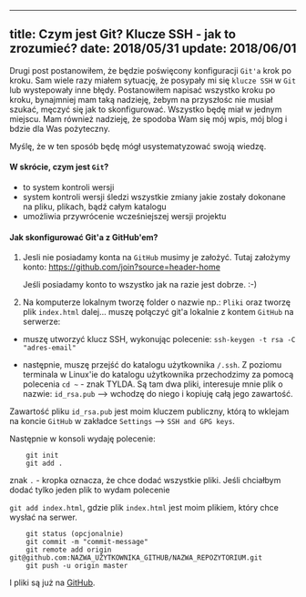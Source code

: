 ----
title: Czym jest Git? Klucze SSH - jak to zrozumieć?
date: 2018/05/31
update: 2018/06/01
----

Drugi post postanowiłem, że będzie poświęcony konfiguracji `Git'a` krok po
kroku.
Sam wiele razy miałem sytuację, że posypały mi się `klucze SSH` w `Git` lub wystepowały inne błędy.
Postanowiłem napisać wszystko kroku po kroku, bynajmniej mam taką nadzieję, żebym na przyszłośc nie musiał szukać,
męczyć się jak to skonfigurować. Wszystko będę miał w jednym miejscu. Mam również nadzieję, że spodoba Wam się mój wpis, mój blog i bdzie dla Was pożyteczny.

Myślę, że w ten sposób będę mógł usystematyzować swoją wiedzę.

#### W skrócie, czym jest `Git`?
* to system kontroli wersji
* system kontroli wersji śledzi wszystkie zmiany jakie zostały dokonane
na pliku, plikach, bądź całym katalogu
* umożliwia przywrócenie wcześniejszej wersji projektu


#### Jak skonfigurować Git'a z GitHub'em?

1. Jesli nie posiadamy konta na `GitHub` musimy je założyć.
Tutaj założymy konto: <https://github.com/join?source=header-home>

    Jeśli posiadamy konto to wszystko jak na razie jest dobrze. :-)

2. Na komputerze lokalnym tworzę folder o nazwie np.:  `Pliki` oraz tworzę plik `index.html`
   dalej... muszę połączyć git'a lokalnie z kontem `GitHub` na serwerze:

* muszę utworzyć klucz SSH, wykonując polecenie: `ssh-keygen -t rsa -C "adres-email"`

* następnie, muszę przejść do katalogu użytkownika `/.ssh`. Z poziomu terminala w Linux'ie do katalogu użytkownika przechodzimy za pomocą
polecenia `cd ~` - znak TYLDA. Są tam dwa pliki, interesuje mnie plik o nazwie: `id_rsa.pub` --> wchodzę do niego i kopiuję całą jego zawartość.

Zawartość pliku `id_rsa.pub` jest moim kluczem publiczny, którą to wklejam na koncie `GitHub` w zakładce `Settings` --> `SSH and GPG keys`.

Następnie w konsoli wydaję polecenie:

```
    git init
    git add .
```

znak `.` - kropka oznacza, że chce dodać wszystkie pliki. Jeśli chciałbym dodać tylko jeden plik to wydam polecenie

`git add index.html`, gdzie plik `index.html` jest moim plikiem, który chce wysłać na serwer.



```
	git status (opcjonalnie)
	git commit -m "commit-message"
	git remote add origin git@github.com:NAZWA_UŻYTKOWNIKA_GITHUB/NAZWA_REPOZYTORIUM.git
	git push -u origin master
```


I pliki są już na [GitHub](http://www.github.com).
